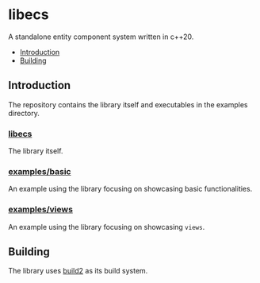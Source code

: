 # libecs

A standalone entity component system written in c++20.

- [Introduction](#introduction)
- [Building](#building)

## Introduction

The repository contains the library itself and executables in the examples directory.

### [libecs](/libecs/README.md)

The library itself.

### [examples/basic](examples/basic/README.md)

An example using the library focusing on showcasing basic functionalities.

### [examples/views](examples/views/README.md)

An example using the library focusing on showcasing `views`.

## Building

The library uses [build2](https://build2.org/) as its build system.
